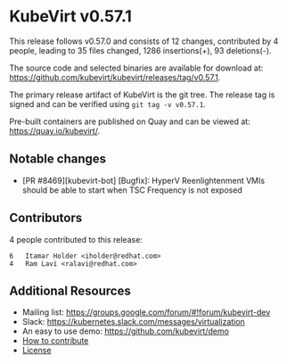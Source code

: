 KubeVirt v0.57.1
================

This release follows v0.57.0 and consists of 12 changes, contributed by 4 people, leading to 35 files changed, 1286 insertions(+), 93 deletions(-).

The source code and selected binaries are available for download at: https://github.com/kubevirt/kubevirt/releases/tag/v0.57.1.

The primary release artifact of KubeVirt is the git tree. The release tag is
signed and can be verified using `git tag -v v0.57.1`.

Pre-built containers are published on Quay and can be viewed at: <https://quay.io/kubevirt/>.

Notable changes
---------------

- [PR #8469][kubevirt-bot] [Bugfix]: HyperV Reenlightenment VMIs should be able to start when TSC Frequency is not exposed

Contributors
------------
4 people contributed to this release:

```
6	Itamar Holder <iholder@redhat.com>
4	Ram Lavi <ralavi@redhat.com>
```

Additional Resources
--------------------

- Mailing list: <https://groups.google.com/forum/#!forum/kubevirt-dev>
- Slack: <https://kubernetes.slack.com/messages/virtualization>
- An easy to use demo: <https://github.com/kubevirt/demo>
- [How to contribute][contributing]
- [License][license]

[contributing]: https://github.com/kubevirt/kubevirt/blob/main/CONTRIBUTING.md
[license]: https://github.com/kubevirt/kubevirt/blob/main/LICENSE
